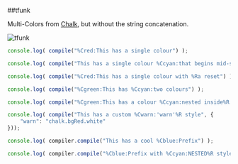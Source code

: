 ##tfunk

Multi-Colors from [Chalk](https://github.com/sindresorhus/chalk#styles), 
but without the string concatenation. 

![tfunk](http://cl.ly/image/2H2e0e0B0v1k/Screen%20Shot%202014-07-13%20at%2001.56.26.png)

```js
console.log( compile("%Cred:This has a single colour") );

console.log( compile("This has a single colour %Ccyan:that begins mid-string") );

console.log( compile("%Cred:This has a single colour with %Ra reset") );

console.log( compile("%Cgreen:This has %Ccyan:two colours") );

console.log( compile("%Cgreen:This has a colour %Ccyan:nested inside%R another colour") );

console.log( compile("This has a custom %Cwarn:'warn'%R style", {
    "warn": "chalk.bgRed.white"
}));

console.log( compiler.compile("This has a cool %Cblue:Prefix") );

console.log( compiler.compile("%Cblue:Prefix with %Ccyan:NESTED%R styles and a custom %Cwarn:'warn'") );

```